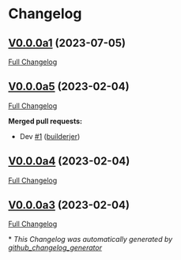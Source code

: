 # Changelog

## [V0.0.0a1](https://github.com/OpenVoiceOS/ovos-PHAL-plugin-commonIOT/tree/V0.0.0a1) (2023-07-05)

[Full Changelog](https://github.com/OpenVoiceOS/ovos-PHAL-plugin-commonIOT/compare/V0.0.0a5...V0.0.0a1)

## [V0.0.0a5](https://github.com/OpenVoiceOS/ovos-PHAL-plugin-commonIOT/tree/V0.0.0a5) (2023-02-04)

[Full Changelog](https://github.com/OpenVoiceOS/ovos-PHAL-plugin-commonIOT/compare/V0.0.0a4...V0.0.0a5)

**Merged pull requests:**

- Dev [\#1](https://github.com/OpenVoiceOS/ovos-PHAL-plugin-commonIOT/pull/1) ([builderjer](https://github.com/builderjer))

## [V0.0.0a4](https://github.com/OpenVoiceOS/ovos-PHAL-plugin-commonIOT/tree/V0.0.0a4) (2023-02-04)

[Full Changelog](https://github.com/OpenVoiceOS/ovos-PHAL-plugin-commonIOT/compare/V0.0.0a3...V0.0.0a4)

## [V0.0.0a3](https://github.com/OpenVoiceOS/ovos-PHAL-plugin-commonIOT/tree/V0.0.0a3) (2023-02-04)

[Full Changelog](https://github.com/OpenVoiceOS/ovos-PHAL-plugin-commonIOT/compare/0572fc7d26ba2fa9b5c84e1afe1cdc868f2f3c41...V0.0.0a3)



\* *This Changelog was automatically generated by [github_changelog_generator](https://github.com/github-changelog-generator/github-changelog-generator)*
